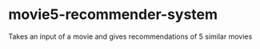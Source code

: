 # movie5-recommender-system
Takes an input of a movie and gives recommendations of 5 similar movies
